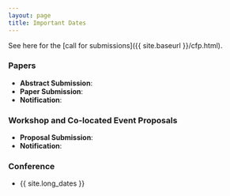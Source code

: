 ```yaml
---
layout: page
title: Important Dates
---
```


See here for the [call for submissions]({{ site.baseurl }}/cfp.html).

### Papers

- **Abstract Submission**:
- **Paper Submission**:
- **Notification**:

### Workshop and Co-located Event Proposals

- **Proposal Submission**:
- **Notification**:

### Conference

- {{ site.long_dates }}
